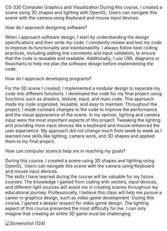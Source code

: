 CS-330 Computer Graphics and Visualization
During this course, I created a scene using 3D shapes and lighting with OpenGL. Users can navigate this scene with the camera using Keyboard and mouse input devices.  

How do I approach designing software?

When I approach software design, I start by understanding the design specifications and then write my code. I constantly review and test my code to improve its functionality and maintainability. I always follow best coding practices, including adding line comments and input validation, to ensure that the code is reusable and readable.
Additionally, I use UML diagrams or flowcharts to help me plan the software design before implementing the code.

How do I approach developing programs?

For the 3D scene I created, I implemented a modular design to separate my code into different functions. I developed the code for my final project using functions such as shaders, texture, input, and main code. This approach made my code organized, reusable, and easy to maintain. Throughout the project, I made constant changes to the code to improve the performance and the visual appearance of the scene. In my opinion, lighting and camera input were the most important aspects of this project. Tweaking the lighting and providing more input devices like a keyboard and mouse enhanced the user experience. My approach did not change much from week to week as I learned new skills like lighting, camera work, and 3D shapes and applied them to my final project.

How can computer science help me in reaching my goals?

During this course, I created a scene using 3D shapes and lighting using OpenGL. Users can navigate this scene with the camera using Keyboard and mouse input devices.  
The skills I have learned during the course will be valuable for my future courses. The knowledge I gained from coding with vectors, input devices, and different light sources will assist me in creating scenes throughout my educational journey. Professionally, I believe this class will help me pursue a career in graphics design, such as video game development. During this course, I gained a deeper respect for video game design. The lighting aspect of this course presented the most difficulty for me. I can only imagine that creating an entire 3D game must be challenging.


![Screenshot (124)](https://github.com/user-attachments/assets/a833f6de-ea11-4980-b1e1-98704d040a11)



	
